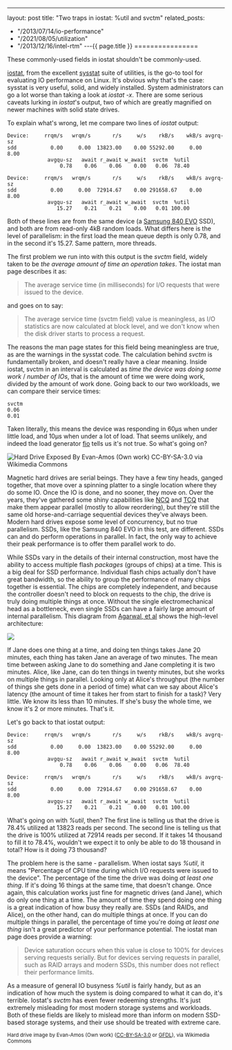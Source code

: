 ---
layout: post
title: "Two traps in iostat: %util and svctm"
related_posts:
  - "/2013/07/14/io-performance"
  - "/2021/08/05/utilization"
  - "/2013/12/16/intel-rtm"
---{{ page.title }}
================

<p class="meta">These commonly-used fields in iostat shouldn't be commonly-used.</p>

[iostat](), from the excellent [sysstat](http://sebastien.godard.pagesperso-orange.fr/) suite of utilities, is the go-to tool for evaluating IO performance on Linux. It's obvious why that's the case: sysstat is very useful, solid, and widely installed. System administrators can go a lot worse than taking a look at *iostat -x*. There are some serious caveats lurking in *iostat*'s output, two of which are greatly magnified on newer machines with solid state drives.

To explain what's wrong, let me compare two lines of *iostat* output:

    Device:     rrqm/s   wrqm/s       r/s     w/s    rkB/s    wkB/s avgrq-sz 
    sdd           0.00     0.00  13823.00    0.00 55292.00     0.00     8.00
                 avgqu-sz   await r_await w_await  svctm  %util
                     0.78    0.06    0.06    0.00   0.06  78.40

    Device:     rrqm/s   wrqm/s       r/s     w/s    rkB/s    wkB/s avgrq-sz
    sdd           0.00     0.00  72914.67    0.00 291658.67    0.00     8.00
                 avgqu-sz   await r_await w_await  svctm  %util
                    15.27    0.21    0.21    0.00   0.01 100.00

Both of these lines are from the same device (a [Samsung 840 EVO](http://www.samsung.com/global/business/semiconductor/minisite/SSD/global/html/about/SSD840EVO.html) SSD), and both are from read-only 4kB random loads. What differs here is the level of parallelism: in the first load the mean queue depth is only 0.78, and in the second it's 15.27. Same pattern, more threads.

The first problem we run into with this output is the *svctm* field, widely taken to be *the average amount of time an operation takes*. The iostat man page describes it as:

> The average service time (in milliseconds) for I/O requests that were issued to the device.

and goes on to say:

> The average service time (svctm field) value is meaningless, as I/O statistics are now calculated at block level, and we don't know when the disk driver starts to process a request.

The reasons the man page states for this field being meaningless are true, as are the warnings in the sysstat code. The calculation behind *svctm* is fundamentally broken, and doesn't really have a clear meaning. Inside iostat, svctm in an interval is calculated as *time the device was doing some work* / *number of IOs*, that is the amount of time we were doing work, divided by the amount of work done. Going back to our two workloads, we can compare their service times:

    svctm
    0.06
    0.01

Taken literally, this means the device was responding in 60µs when under little load, and 10µs when under a lot of load. That seems unlikely, and indeed the load generator [fio](https://github.com/axboe/fio) tells us it's not true. So what's going on?

![Hard Drive Exposed By Evan-Amos (Own work) CC-BY-SA-3.0 via Wikimedia Commons](https://s3.amazonaws.com/mbrooker-blog-images/Laptop-hard-drive-exposed-Evan-Amos.jpg)

Magnetic hard drives are serial beings. They have a few tiny heads, ganged together, that move over a spinning platter to a single location where they do some IO. Once the IO is done, and no sooner, they move on. Over the years, they've gathered some shiny capabilities like [NCQ](http://en.wikipedia.org/wiki/Native_Command_Queuing) and [TCQ](http://en.wikipedia.org/wiki/Tagged_Command_Queuing) that make them appear parallel (mostly to allow reordering), but they're still the same old horse-and-carriage sequential devices they've always been. Modern hard drives expose some level of concurrency, but no true parallelism. SSDs, like the Samsung 840 EVO in this test, are different. SSDs can and do perform operations in parallel. In fact, the only way to achieve their peak performance is to offer them parallel work to do.

While SSDs vary in the details of their internal construction, most have the ability to access multiple flash *packages* (groups of chips) at a time. This is a big deal for SSD performance. Individual flash chips actually don't have great bandwidth, so the ability to group the performance of many chips together is essential. The chips are completely independent, and because the controller doesn't need to block on requests to the chip, the drive is truly doing multiple things at once. Without the single electromechanical head as a bottleneck, even single SSDs can have a fairly large amount of internal parallelism. This diagram from [Agarwal, et al](http://research.microsoft.com/pubs/63596/usenix-08-ssd.pdf) shows the high-level architecture:

![](https://s3.amazonaws.com/mbrooker-blog-images/agrawal-ssd-arch.png)

If Jane does one thing at a time, and doing ten things takes Jane 20 minutes, each thing has taken Jane an average of two minutes. The mean time between asking Jane to do something and Jane completing it is two minutes. Alice, like Jane, can do ten things in twenty minutes, but she works on multiple things in parallel. Looking only at Alice's throughput (the number of things she gets done in a period of time) what can we say about Alice's latency (the amount of time it takes her from start to finish for a task)? Very little. We know its less than 10 minutes. If she's busy the whole time, we know it's 2 or more minutes. That's it.

Let's go back to that iostat output:

    Device:     rrqm/s   wrqm/s       r/s     w/s    rkB/s    wkB/s avgrq-sz 
    sdd           0.00     0.00  13823.00    0.00 55292.00     0.00     8.00
                 avgqu-sz   await r_await w_await  svctm  %util
                     0.78    0.06    0.06    0.00   0.06  78.40

    Device:     rrqm/s   wrqm/s       r/s     w/s    rkB/s    wkB/s avgrq-sz
    sdd           0.00     0.00  72914.67    0.00 291658.67    0.00     8.00
                 avgqu-sz   await r_await w_await  svctm  %util
                    15.27    0.21    0.21    0.00   0.01 100.00

What's going on with *%util*, then? The first line is telling us that the drive is 78.4% utilized at 13823 reads per second. The second line is telling us that the drive is 100% utilized at 72914 reads per second. If it takes 14 thousand to fill it to 78.4%, wouldn't we expect it to only be able to do 18 thousand in total? How is it doing 73 thousand?

The problem here is the same - parallelism. When iostat says *%util*, it means "Percentage of CPU time during which I/O requests were issued to the device". The percentage of the time the drive was doing *at least one thing*. If it's doing 16 things at the same time, that doesn't change. Once again, this calculation works just fine for magnetic drives (and Jane), which do only one thing at a time. The amount of time they spend doing one thing is a great indication of how busy they really are. SSDs (and RAIDs, and Alice), on the other hand, can do multiple things at once. If you can do multiple things in parallel, the percentage of time you're doing *at least one thing* isn't a great predictor of your performance potential. The iostat man page does provide a warning:

> Device saturation occurs when this value is close to 100% for devices serving requests serially.  But for devices serving requests in parallel, such as RAID arrays and modern SSDs, this number does not reflect their performance limits.

As a measure of general IO busyness *%util* is fairly handy, but as an indication of how much the system is doing compared to what it can do, it's terrible. Iostat's *svctm* has even fewer redeeming strengths. It's just extremely misleading for most modern storage systems and workloads. Both of these fields are likely to mislead more than inform on modern SSD-based storage systems, and their use should be treated with extreme care.

<sub>Hard drive image by Evan-Amos (Own work) ([CC-BY-SA-3.0](http://creativecommons.org/licenses/by-sa/3.0) or [GFDL](http://www.gnu.org/copyleft/fdl.html)), via Wikimedia Commons</sub>